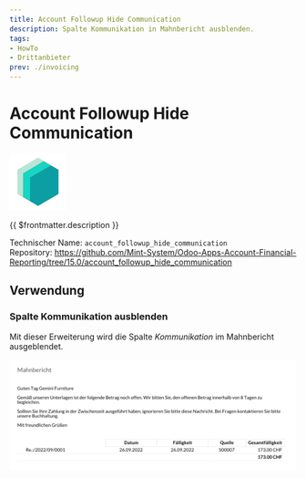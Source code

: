 ```yaml
---
title: Account Followup Hide Communication
description: Spalte Kommunikation in Mahnbericht ausblenden.
tags:
- HowTo
- Drittanbieter
prev: ./invoicing
---
```

# Account Followup Hide Communication
![icon_oms_box](attachments/icons_odoo_mint_system.png)

{{ $frontmatter.description }}

Technischer Name: `account_followup_hide_communication`\
Repository: <https://github.com/Mint-System/Odoo-Apps-Account-Financial-Reporting/tree/15.0/account_followup_hide_communication>

## Verwendung

### Spalte Kommunikation ausblenden

Mit dieser Erweiterung wird die Spalte *Kommunikation* im Mahnbericht ausgeblendet.

![](attachments/Account%20Followup%20Hide%20Communication.png)